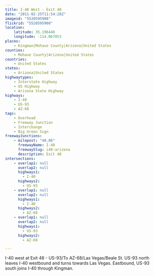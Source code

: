 ```yaml
---
title: I-40 West - Exit 48
date: "2011-02-25T11:54:28Z"
imageid: "5520595908"
flickrid: "5520595908"
location:
    latitude: 35.196448
    longitude: -114.067053
places:
    - Kingman|Mohave County|Arizona|United States
counties:
    - Mohave County|Arizona|United States
countries:
    - United States
states:
    - Arizona|United States
highwaytypes:
    - Interstate Highway
    - US Highway
    - Arizona State Highway
highways:
    - I-40
    - US-93
    - AZ-68
tags:
    - Overhead
    - Freeway Junction
    - Interchange
    - Big Green Sign
freewayJunctions:
    - milepost: "48.86"
      freewayName: I-40
      freewaySlug: i40-arizona
      description: Exit 48
intersections:
    - overlap1: null
      overlap2: null
      highways1:
        - I-40
      highways2:
        - US-93
    - overlap1: null
      overlap2: null
      highways1:
        - I-40
      highways2:
        - AZ-68
    - overlap1: null
      overlap2: null
      highways1:
        - US-93
      highways2:
        - AZ-68

---
```

I-40 west at Exit 48 - US-93/To AZ-68/Las Vegas/Beale St.  US-93 north leaves I-40 westbound and turns towards Las Vegas.  Eastbound, US-93 south joins I-40 through Kingman.